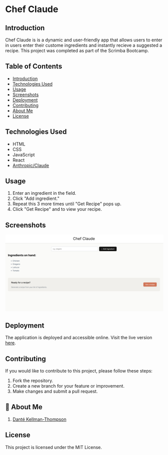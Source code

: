 # Chef Claude

## Introduction

Chef Claude is is a dynamic and user-friendly app that allows users to enter in users enter their custome ingredients and instantly recieve a suggested a recipe. This project was completed as part of the Scrimba Bootcamp.

## Table of Contents

- [Introduction](#introduction)
- [Technologies Used](#technology)
- [Usage](#usage)
- [Screenshots](#screenshots)
- [Deployment](#deployment)
- [Contributing](#contributing)
- [About Me](#aboutme)
- [License](#license)

## Technologies Used

- HTML
- CSS
- JavaScript
- React
- [Anthropic/Claude](https://docs.claude.com/en/home)

## Usage

1. Enter an ingredient in the field.
2. Click "Add ingredient."
3. Repeat this 3 more times until "Get Recipe" pops up.
4. Click "Get Recipe" and to view your recipe.

## Screenshots

![Screenshot of Chef Claude UI](/public/assets/chef-claude.png)

## Deployment

The application is deployed and accessible online. Visit the live version [here](https://dkt-chef-claude.netlify.app/).

## Contributing

If you would like to contribute to this project, please follow these steps:

1. Fork the repository.
2. Create a new branch for your feature or improvement.
3. Make changes and submit a pull request.

## 🚀 About Me

1. [Danté Kellman-Thompson](https://github.com/DKT15)

## License

This project is licensed under the MIT License.
